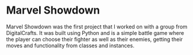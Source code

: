 # Marvel Showdown
Marvel Showdown was the first project that I worked on with a group from DigitalCrafts. It
was built using Python and is a simple battle game where the player can choose their fighter
as well as their enemies, getting their moves and functionality from classes and instances.